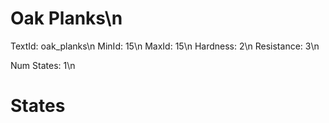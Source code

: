 # Oak Planks\n
TextId: oak_planks\n
MinId: 15\n
MaxId: 15\n
Hardness: 2\n
Resistance: 3\n

Num States: 1\n
# States
```

```